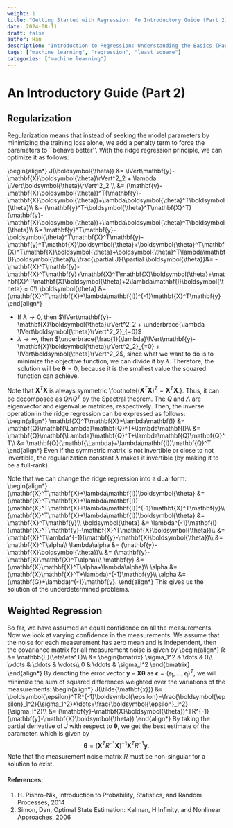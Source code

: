 ```yaml
---
weight: 1
title: "Getting Started with Regression: An Introductory Guide (Part 2)"
date: 2024-08-11
draft: false
author: Han
description: "Introduction to Regression: Understanding the Basics (Part 2)"
tags: ["machine learning", "regression", "least square"]
categories: ["machine learning"]
---
```


# An Introductory Guide (Part 2)

## Regularization

Regularization means that instead of seeking the model parameters by minimizing the training loss alone, we add a penalty term to force the parameters to ``behave better''. 
With the ridge regression principle, we can optimize it as follows:

\begin{align*}
	J(\boldsymbol{\theta}) &= \lVert\mathbf{y}-\mathbf{X}\boldsymbol{\theta}\rVert^2_2 + \lambda \lVert\boldsymbol{\theta}\rVert^2_2 \\\\
			&= (\mathbf{y}-\mathbf{X}\boldsymbol{\theta})^T(\mathbf{y}-\mathbf{X}\boldsymbol{\theta})+\lambda\boldsymbol{\theta}^T\boldsymbol{\theta}\\\\
			&= (\mathbf{y}^T-\boldsymbol{\theta}^T\mathbf{X}^T)(\mathbf{y}-\mathbf{X}\boldsymbol{\theta})+\lambda\boldsymbol{\theta}^T\boldsymbol{\theta}\\\\
			&= \mathbf{y}^T\\mathbf{y}-\boldsymbol{\theta}^T\mathbf{X}^T\mathbf{y}-\mathbf{y}^T\mathbf{X}\boldsymbol{\theta}+\boldsymbol{\theta}^T\mathbf{X}^T\mathbf{X}\boldsymbol{\theta}+\boldsymbol{\theta}^T\lambda\mathbf{I}\boldsymbol{\theta}\\\\
	\frac{\partial J}{\partial \boldsymbol{\theta}}&= -\mathbf{X}^T\mathbf{y}-\mathbf{X}^T\mathbf{y}+\mathbf{X}^T\mathbf{X}\boldsymbol{\theta}+\mathbf{X}^T\mathbf{X}\boldsymbol{\theta}+2\lambda\mathbf{I}\boldsymbol{\theta} = 0\\\\
	\boldsymbol{\theta}	&= (\mathbf{X}^T\mathbf{X}+\lambda\mathbf{I})^{-1}\mathbf{X}^T\mathbf{y}
\end{align*}

- If $\lambda\to 0$, then $\lVert\mathbf{y}-\mathbf{X}\boldsymbol{\theta}\rVert^2_2 + \underbrace{\lambda \lVert\boldsymbol{\theta}\rVert^2_2}_{=0}$ 
- $\lambda\to \infty$, then $\underbrace{\frac{1}{\lambda}\lVert\mathbf{y}-\mathbf{X}\boldsymbol{\theta}\rVert^2_2}_{=0} + \lVert\boldsymbol{\theta}\rVert^2_2$, since what we want to do is to minimize the objective function, we can divide it by $\lambda$. Therefore, the solution will be $\boldsymbol{\theta}=0$, because it is the smallest value the squared function can achieve. 

Note that $\mathbf{X}^T\mathbf{X}$ is always symmetric \footnote{$(\mathbf{X}^T\mathbf{X})^T = \mathbf{X}^T\mathbf{X}$.}. Thus, it can be decomposed as $Q\Lambda Q^T$ by the Spectral theorem. The $Q$ and $\Lambda$ are eigenvector and eigenvalue matrices, respectively. Then, the inverse operation in the ridge regression can be expressed as follows:
\begin{align*}
	\mathbf{X}^T\mathbf{X}+\lambda\mathbf{I} &= \mathbf{Q}\mathbf{\Lambda}\mathbf{Q}^T+\lambda\mathbf{I}\\\\
											 &= \mathbf{Q}\mathbf{\Lambda}\mathbf{Q}^T+\lambda\mathbf{Q}\mathbf{Q}^T\\\\
											 &= \mathbf{Q}(\mathbf{\Lambda}+\lambda\mathbf{I})\mathbf{Q}^T.
\end{align*}
Even if the symmetric matrix is not invertible or close to not invertible, the regularization constant $\lambda$ makes it invertible (by making it to be a full-rank). 

Note that we can change the ridge regression into a dual form:
\begin{align*}
	(\mathbf{X}^T\mathbf{X}+\lambda\mathbf{I})\boldsymbol{\theta}	&= (\mathbf{X}^T\mathbf{X}+\lambda\mathbf{I})(\mathbf{X}^T\mathbf{X}+\lambda\mathbf{I})^{-1}\mathbf{X}^T\mathbf{y}\\\\
	(\mathbf{X}^T\mathbf{X}+\lambda\mathbf{I})\boldsymbol{\theta} &= \mathbf{X}^T\mathbf{y}\\\\
	\boldsymbol{\theta} &= \lambda^{-1}\mathbf{I}(\mathbf{X}^T\mathbf{y}-\mathbf{X}^T\mathbf{X}\boldsymbol{\theta})\\\\
	&= \mathbf{X}^T\lambda^{-1}(\mathbf{y}-\mathbf{X}\boldsymbol{\theta})\\\\
	&= \mathbf{X}^T\alpha\\\\
	\lambda\alpha &= (\mathbf{y}-\mathbf{X}\boldsymbol{\theta})\\\\
	&= (\mathbf{y}-\mathbf{X}\mathbf{X}^T\alpha)\\\\
	\mathbf{y} &= (\mathbf{X}\mathbf{X}^T\alpha+\lambda\alpha)\\\\
	\alpha &= (\mathbf{X}\mathbf{X}^T+\lambda)^{-1}\mathbf{y}\\\\
	\alpha &= (\mathbf{G}+\lambda)^{-1}\mathbf{y}.
\end{align*}
This gives us the solution of the underdetermined problems.  


## Weighted Regression
So far, we have assumed an equal confidence on all the measurements. Now we look at varying confidence in the measurements. We assume that the noise for each measurement has zero mean and is independent, then the covariance matrix for all measurement noise is given by
\begin{align*}
	R &= \mathbb{E}(\eta\eta^T)\\\\
	  &= \begin{bmatrix}
		  \sigma_1^2 & \dots & 0\\\\
		  \vdots & \ddots & \vdots\\\\
		  0 & \ddots & \sigma_l^2
	  \end{bmatrix}
\end{align*}
By denoting the error vector $\mathbf{y}-\mathbf{X}\boldsymbol{\theta}$ as $\boldsymbol{\epsilon} = (\epsilon_1, \dots, \epsilon_l)^T$, we will minimize the sum of squared differences weighted over the variations of the measurements:
\begin{align*}
	J(\tilde{\mathbf{x}}) &= \boldsymbol{\epsilon}^TR^{-1}\boldsymbol{\epsilon}=\frac{\boldsymbol{\epsilon}_1^2}{\sigma_1^2}+\dots+\frac{\boldsymbol{\epsilon}_l^2}{\sigma_l^2}\\\\
					&= (\mathbf{y}-\mathbf{X}\boldsymbol{\theta})^TR^{-1}(\mathbf{y}-\mathbf{X}\boldsymbol{\theta})
\end{align*}
By taking the partial derivative of $J$ with respect to $\boldsymbol{\theta}$, we get the best estimate of the parameter, which is given by
$$\boldsymbol{\theta} = (\mathbf{X}^TR^{-1}\mathbf{X})^{-1}\mathbf{X}^TR^{-1}\mathbf{y}.$$
Note that the measurement noise matrix $R$ must be non-singular for a solution to exist.


#### References:
1. H. Pishro-Nik, Introduction to Probability, Statistics, and Random Processes, 2014
2. Simon, Dan, Optimal State Estimation: Kalman, H Infinity, and Nonlinear Approaches, 2006



